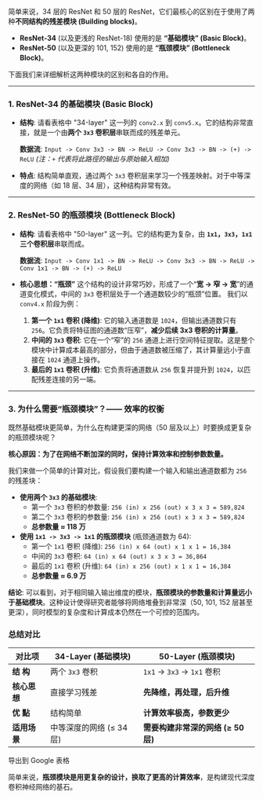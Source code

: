 简单来说，34 层的 ResNet 和 50 层的 ResNet，它们最核心的区别在于使用了两种**不同结构的残差模块 (Building blocks)**。

- **ResNet-34** (以及更浅的 ResNet-18) 使用的是 **“基础模块” (Basic Block)**。
- **ResNet-50** (以及更深的 101, 152) 使用的是 **“瓶颈模块” (Bottleneck Block)**。

下面我们来详细解析这两种模块的区别和各自的作用。

------



### **1. ResNet-34 的基础模块 (Basic Block)**



- **结构**: 请看表格中 "34-layer" 这一列的 `conv2.x` 到 `conv5.x`。它的结构非常直接，就是一个由**两个 `3x3` 卷积层**串联而成的残差单元。

  **数据流**: `Input -> Conv 3x3 -> BN -> ReLU -> Conv 3x3 -> BN -> (+) -> ReLU` *(注：`+` 代表将此路徑的输出与原始输入相加)*

- **特点**: 结构简单直观，通过两个 `3x3` 卷积层来学习一个残差映射。对于中等深度的网络（如 18 层、34 层），这种结构非常有效。

------



### **2. ResNet-50 的瓶颈模块 (Bottleneck Block)**



- **结构**: 请看表格中 "50-layer" 这一列。它的结构更为复杂，由 **`1x1`，`3x3`，`1x1` 三个卷积层**串联而成。

  **数据流**: `Input -> Conv 1x1 -> BN -> ReLU -> Conv 3x3 -> BN -> ReLU -> Conv 1x1 -> BN -> (+) -> ReLU`

- **核心思想：“瓶颈”** 这个结构的设计非常巧妙，形成了一个“**宽 -> 窄 -> 宽**”的通道变化模式，中间的 `3x3` 卷积层处于一个通道数较少的“瓶颈”位置。 我们以 `conv4.x` 阶段为例：

  1. **第一个 `1x1` 卷积 (降维)**: 它的输入通道数是 `1024`，但输出通道数只有 `256`。它负责将特征图的通道数“压窄”，**减少后续 3x3 卷积的计算量**。
  2. **中间的 `3x3` 卷积**: 它在一个“窄”的 `256` 通道上进行空间特征提取。这是整个模块中计算成本最高的部分，但由于通道数被压缩了，其计算量远小于直接在 `1024` 通道上操作。
  3. **最后的 `1x1` 卷积 (升维)**: 它负责将通道数从 `256` 恢复并提升到 `1024`，以匹配残差连接的另一端。

------



### **3. 为什么需要“瓶颈模块”？—— 效率的权衡**



既然基础模块更简单，为什么在构建更深的网络（50 层及以上）时要换成更复杂的瓶颈模块呢？

**核心原因：为了在网络不断加深的同时，保持计算效率和控制参数数量。**

我们来做一个简单的计算对比，假设我们要构建一个输入和输出通道数都为 `256` 的残差块：

- **使用两个 `3x3` 的基础模块**:
  - 第一个 `3x3` 卷积的参数量: `256 (in) x 256 (out) x 3 x 3 = 589,824`
  - 第二个 `3x3` 卷积的参数量: `256 (in) x 256 (out) x 3 x 3 = 589,824`
  - **总参数量 ≈ 118 万**
- **使用 `1x1 -> 3x3 -> 1x1` 的瓶颈模块** (瓶颈通道数为 64):
  - 第一个 `1x1` 卷积 (降维): `256 (in) x 64 (out) x 1 x 1 = 16,384`
  - 中间的 `3x3` 卷积: `64 (in) x 64 (out) x 3 x 3 = 36,864`
  - 最后的 `1x1` 卷积 (升维): `64 (in) x 256 (out) x 1 x 1 = 16,384`
  - **总参数量 ≈ 6.9 万**

**结论**: 可以看到，对于相同输入输出维度的模块，**瓶颈模块的参数量和计算量远小于基础模块**。这种设计使得研究者能够将网络堆叠到非常深（50, 101, 152 层甚至更深），同时模型的复杂度和计算成本仍然在一个可控的范围内。



### **总结对比**



| 对比项       | **34-Layer (基础模块)** | **50-Layer (瓶颈模块)**           |
| ------------ | ----------------------- | --------------------------------- |
| **结 构**    | 两个 `3x3` 卷积         | `1x1` -> `3x3` -> `1x1` 卷积      |
| **核心思想** | 直接学习残差            | **先降维，再处理，后升维**        |
| **优 點**    | 结构简单                | **计算效率极高，参数更少**        |
| **适用场景** | 中等深度的网络 (≤ 34层) | **需要构建非常深的网络 (≥ 50层)** |

导出到 Google 表格

简单来说，**瓶颈模块是用更复杂的设计，换取了更高的计算效率**，是构建现代深度卷积神经网络的基石。





